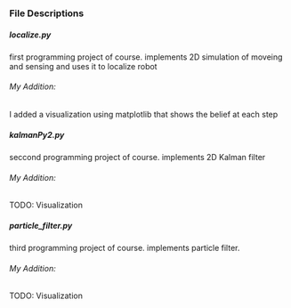 ### File Descriptions
##### localize.py
first programming project of course.
implements 2D simulation of moveing and sensing and uses it to localize robot

###### My Addition:
I added a visualization using matplotlib that shows the belief at each step

##### kalmanPy2.py
seccond programming project of course.
implements 2D Kalman filter
###### My Addition:
TODO: Visualization

##### particle_filter.py
third programming project of course.
implements particle filter. 

###### My Addition:
TODO: Visualization